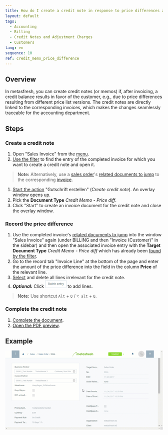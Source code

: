 ```yaml
---
title: How do I create a credit note in response to price differences after invoicing?
layout: default
tags:
  - Accounting
  - Billing
  - Credit Notes and Adjustment Charges
  - Customers
lang: en
sequence: 10
ref: credit_memo_price_difference
---
```


## Overview
In metasfresh, you can create credit notes (or memos) if, after invoicing, a credit balance results in favor of the customer, e.g., due to price differences resulting from different price list versions. The credit notes are directly linked to the corresponding invoices, which makes the changes seamlessly traceable for the accounting department.

## Steps

### Create a credit note
1. Open "Sales Invoice" from the [menu](Menu).
1. [Use the filter](Filtering_function) to find the entry of the completed invoice for which you want to create a credit note and open it.
 >**Note:** Alternatively, use a [sales order](SalesOrder_recording)'s [related documents to jump](JumptoviaSidebar) to the corresponding [invoice](Invoice_SalesOrder).

1. [Start the action](StartAction) "Gutschrift erstellen" (*Create credit note*). An overlay window opens up.
1. Pick the **Document Type** *Credit Memo - Price diff*.
1. Click "Start" to create an invoice document for the credit note and close the overlay window.

### Record the price difference
1. Use the completed invoice's [related documents to jump](JumptoviaSidebar) into the window "Sales Invoice" again (under BILLING and then "Invoice (Customer)" in the sidebar) and then open the associated invoice entry with the **Target Document Type** *Credit Memo - Price diff* which has already been [found by the filter](Filtering_function).
1. Go to the record tab "Invoice Line" at the bottom of the page and enter the amount of the price difference into the field in the column **Price** of the relevant line.
1. [Select](RecordSelection) and delete all lines irrelevant for the credit note.
1. ***Optional:*** Click ![](assets/Batch_Entry_Button.png) to add lines.
 >**Note:** Use shortcut `Alt` + `Q` / `⌥ alt` + `Q`.

### Complete the credit note
1. [Complete the document](DocumentProcessingComplete).
1. [Open the PDF preview](PrintPreview).

## Example
![](assets/Credit_memo_price_difference.gif)
